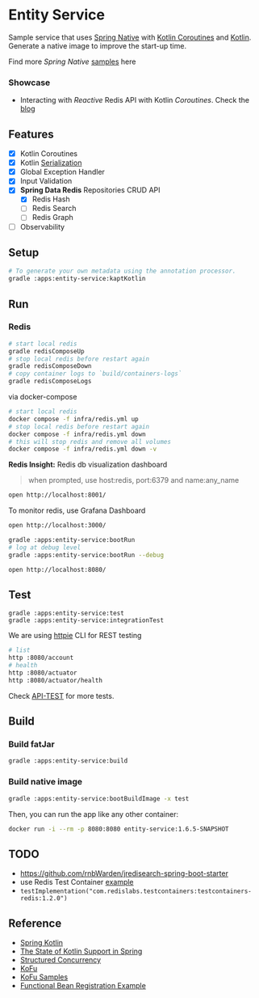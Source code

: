 # Entity Service

Sample service that uses [Spring Native](https://docs.spring.io/spring-native/docs/current/reference/htmlsingle/)
with [Kotlin Coroutines](https://spring.io/blog/2019/04/12/going-reactive-with-spring-coroutines-and-kotlin-flow)
and [Kotlin](https://docs.spring.io/spring-framework/docs/current/reference/html/languages.html#kotlin). <br/>
Generate a native image to improve the start-up time.

Find more *Spring Native* [samples](https://github.com/spring-projects-experimental/spring-native/tree/main/samples)
here

### Showcase

- Interacting with *Reactive* Redis API with Kotlin *Coroutines*. Check the [blog](https://todd.ginsberg.com/post/springboot-reactive-kotlin-coroutines/)

## Features

- [x] Kotlin Coroutines
- [x] Kotlin [Serialization](https://github.com/Kotlin/kotlinx.serialization/blob/master/docs/serialization-guide.md)
- [x] Global Exception Handler
- [x] Input Validation
- [x] **Spring Data Redis** Repositories CRUD API
    - [x] Redis Hash
    - [ ] Redis Search 
    - [ ] Redis Graph
- [ ] Observability

## Setup

```bash
# To generate your own metadata using the annotation processor.
gradle :apps:entity-service:kaptKotlin
```

## Run

### Redis

```bash
# start local redis
gradle redisComposeUp
# stop local redis before restart again
gradle redisComposeDown
# copy container logs to `build/containers-logs`
gradle redisComposeLogs
```

via docker-compose

```bash
# start local redis
docker compose -f infra/redis.yml up
# stop local redis before restart again
docker compose -f infra/redis.yml down
# this will stop redis and remove all volumes
docker compose -f infra/redis.yml down -v 
```

**Redis Insight:** Redis db visualization dashboard

> when prompted, use host:redis, port:6379 and name:any_name

```bash
open http://localhost:8001/
```

To monitor redis, use Grafana Dashboard

```bash
open http://localhost:3000/
```


```bash
gradle :apps:entity-service:bootRun
# log at debug level
gradle :apps:entity-service:bootRun --debug
```

```bash
open http://localhost:8080/
```

## Test

```
gradle :apps:entity-service:test
gradle :apps:entity-service:integrationTest
```

We are using [httpie](https://httpie.io/) CLI for REST testing

```bash
# list
http :8080/account
# health
http :8080/actuator
http :8080/actuator/health
````

Check [API-TEST](./API-TEST.md) for more tests.

## Build

### Build fatJar

```bash
gradle :apps:entity-service:build
```

### Build native image

```bash
gradle :apps:entity-service:bootBuildImage -x test
```

Then, you can run the app like any other container:

```bash
docker run -i --rm -p 8080:8080 entity-service:1.6.5-SNAPSHOT
```

## TODO

- https://github.com/rnbWarden/jredisearch-spring-boot-starter
- use Redis Test Container [example](https://github.com/redis-developer/lettucemod/blob/master/subprojects/spring-lettucemod/src/test/java/com/redislabs/spring/lettucemod/RedisModulesAutoConfigurationIntegrationTests.java)
- `testImplementation("com.redislabs.testcontainers:testcontainers-redis:1.2.0")`

## Reference

- [Spring Kotlin](https://docs.spring.io/spring-framework/docs/current/reference/html/languages.html#kotlin)
- [The State of Kotlin Support in Spring](https://resources.jetbrains.com/storage/products/kotlin/events/kotlin14/Slides/spring.pdf)
- [Structured Concurrency](https://spring.io/blog/2019/04/12/going-reactive-with-spring-coroutines-and-kotlin-flow)
- [KoFu](https://github.com/spring-projects-experimental/spring-fu/tree/main/kofu)
- [KoFu Samples](https://github.com/spring-projects-experimental/spring-fu/tree/main/samples)
- [Functional Bean Registration Example](https://github.com/pwestlin/webshopkotlin/blob/master/core-service/src/main/kotlin/nu/westlin/webshop/core/CoreApplication.kt)

